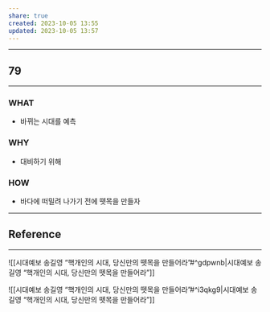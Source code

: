 ```yaml
---
share: true
created: 2023-10-05 13:55
updated: 2023-10-05 13:57
---
```


---
## 79
---
### WHAT
- 바뀌는 시대를 예측
### WHY
- 대비하기 위해
### HOW
- 바다에 떠밀려 나가기 전에 뗏목을 만들자
---


## Reference
---
![[시대예보  송길영 “핵개인의 시대, 당신만의 뗏목을 만들어라”#^gdpwnb|시대예보  송길영 “핵개인의 시대, 당신만의 뗏목을 만들어라”]]

![[시대예보  송길영 “핵개인의 시대, 당신만의 뗏목을 만들어라”#^i3qkg9|시대예보  송길영 “핵개인의 시대, 당신만의 뗏목을 만들어라”]]
